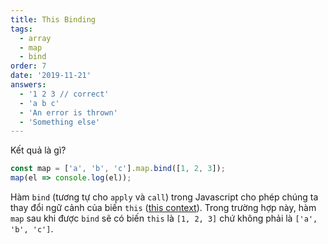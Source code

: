 ```yaml
---
title: This Binding
tags:
  - array
  - map
  - bind
order: 7
date: '2019-11-21'
answers:
  - '1 2 3 // correct'
  - 'a b c'
  - 'An error is thrown'
  - 'Something else'
---
```


Kết quả là gì?

```javascript
const map = ['a', 'b', 'c'].map.bind([1, 2, 3]);
map(el => console.log(el));
```

<!-- explanation -->

Hàm `bind` (tương tự cho `apply` và `call`) trong Javascript cho phép chúng ta thay đổi ngữ cảnh của biến `this` ([this context](https://duthaho.com/blogs/js-this-context)). Trong trường hợp này, hàm `map` sau khi được `bind` sẽ có biến `this` là `[1, 2, 3]` chứ không phải là `['a', 'b', 'c']`.
